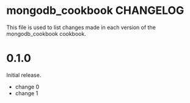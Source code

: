 # mongodb_cookbook CHANGELOG

This file is used to list changes made in each version of the mongodb_cookbook cookbook.

# 0.1.0

Initial release.

- change 0
- change 1

